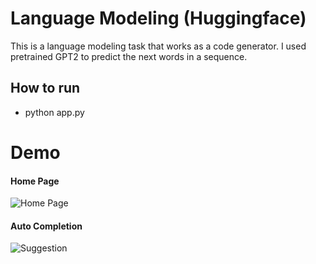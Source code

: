 # Language Modeling (Huggingface)
This is a language modeling task that works as a code generator. I used pretrained GPT2 to predict the next words in a sequence.

## How to run
- python app.py

# Demo
#### Home Page
![Home Page](https://github.com/SakibBinAlam/Natural-Language-Processing/blob/main/Code%20Autocompletion/1.png)

#### Auto Completion
![Suggestion](https://github.com/SakibBinAlam/Natural-Language-Processing/blob/main/Code%20Autocompletion/2.png)
